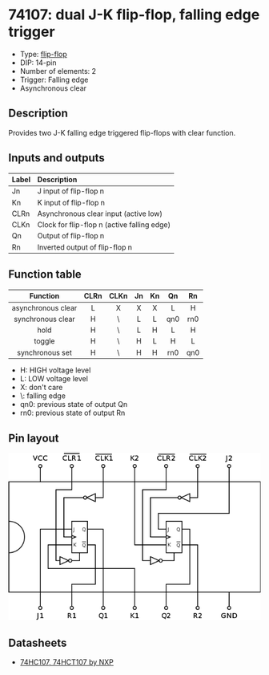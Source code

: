 # 74107: dual J-K flip-flop, falling edge trigger

- Type: [flip-flop](flip_flops.md)
- DIP: 14-pin
- Number of elements: 2
- Trigger: Falling edge
- Asynchronous clear

## Description

Provides two J-K falling edge triggered flip-flops with clear function.

## Inputs and outputs

| Label | Description                                 |
|:----- |:------------------------------------------- |
| Jn    | J input of flip-flop n                      |
| Kn    | K input of flip-flop n                      |
| CLRn  | Asynchronous clear input (active low)       |
| CLKn  | Clock for flip-flop n (active falling edge) |
| Qn    | Output of flip-flop n                       |
| Rn    | Inverted output of flip-flop n              |

## Function table

| Function           | CLRn | CLKn | Jn  | Kn  | Qn  | Rn  |
|:------------------:|:----:|:----:|:---:|:---:|:---:|:---:|
| asynchronous clear | L    | X    | X   | X   | L   | H   |
| synchronous clear  | H    | \\   | L   | L   | qn0 | rn0 |
| hold               | H    | \\   | L   | H   | L   | H   |
| toggle             | H    | \\   | H   | L   | H   | L   |
| synchronous set    | H    | \\   | H   | H   | rn0 | qn0 |

- H: HIGH voltage level
- L: LOW voltage level
- X: don't care
- \\: falling edge
- qn0: previous state of output Qn
- rn0: previous state of output Rn

## Pin layout

![](../dia/74107-dip.png)

## Datasheets

- [74HC107, 74HCT107 by NXP](http://www.nxp.com/documents/data_sheet/74HC_HCT107.pdf)
